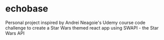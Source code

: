 # echobase
Personal project inspired by Andrei Neagoie's Udemy course code challenge to create a Star Wars themed react app using SWAPI - the Star Wars API
